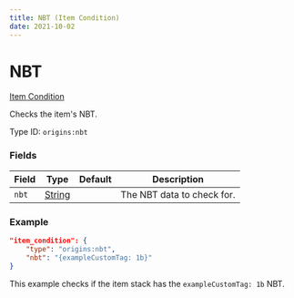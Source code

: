 ```yaml
---
title: NBT (Item Condition)
date: 2021-10-02
---
```

# NBT

[Item Condition](../item_conditions.md)

Checks the item's NBT.

Type ID: `origins:nbt`

### Fields

Field | Type | Default | Description
------|------|---------|-------------
`nbt` | [String](../data_types/string.md) | | The NBT data to check for.

### Example
```json
"item_condition": {
    "type": "origins:nbt",
    "nbt": "{exampleCustomTag: 1b}"
}
```
This example checks if the item stack has the `exampleCustomTag: 1b` NBT.